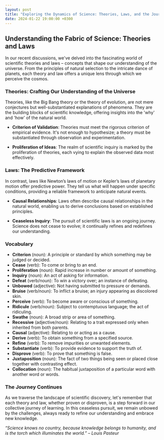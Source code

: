 ```yaml
---
layout: post
title: "Exploring the Dynamics of Science: Theories, Laws, and the Journey of Learning"
date: 2024-01-22 19:00:00 +0300
---
```


## Understanding the Fabric of Science: Theories and Laws

In our recent discussions, we've delved into the fascinating world of scientific theories and laws – concepts that shape our understanding of the universe. From the principles of natural selection to the intricate dance of planets, each theory and law offers a unique lens through which we perceive the cosmos.

### Theories: Crafting Our Understanding of the Universe

Theories, like the Big Bang theory or the theory of evolution, are not mere conjectures but well-substantiated explanations of phenomena. They are the building blocks of scientific knowledge, offering insights into the 'why' and 'how' of the natural world.

- **Criterion of Validation**: Theories must meet the rigorous criterion of empirical evidence. It's not enough to hypothesize; a theory must be substantiated through observation and experimentation.

- **Proliferation of Ideas**: The realm of scientific inquiry is marked by the proliferation of theories, each vying to explain the observed data most effectively.

### Laws: The Predictive Framework

In contrast, laws like Newton’s laws of motion or Kepler’s laws of planetary motion offer predictive power. They tell us what will happen under specific conditions, providing a reliable framework to anticipate natural events.

- **Causal Relationships**: Laws often describe causal relationships in the natural world, enabling us to derive conclusions based on established principles.

- **Ceaseless Inquiry**: The pursuit of scientific laws is an ongoing journey. Science does not cease to evolve; it continually refines and redefines our understanding.

### Vocabulary

- **Criterion** (noun): A principle or standard by which something may be judged or decided.
- **Cease** (verb): To come or bring to an end.
- **Proliferation** (noun): Rapid increase in number or amount of something.
- **Inquiry** (noun): An act of asking for information.
- **Defeat** (verb/noun): To win a victory over; an instance of defeating.
- **Unbowed** (adjective): Not having submitted to pressure or demands.
- **Bruise** (verb/noun): To inflict a bruise; an injury appearing as discolored skin.
- **Perceive** (verb): To become aware or conscious of something.
- **Ridicule** (verb/noun): Subject to contemptuous language; the act of ridiculing.
- **Swathe** (noun): A broad strip or area of something.
- **Recessive** (adjective/noun): Relating to a trait expressed only when inherited from both parents.
- **Causal** (adjective): Relating to or acting as a cause.
- **Derive** (verb): To obtain something from a specified source.
- **Refine** (verb): To remove impurities or unwanted elements.
- **Substantiate** (verb): To provide evidence to support the truth of.
- **Disprove** (verb): To prove that something is false.
- **Juxtaposition** (noun): The fact of two things being seen or placed close together with contrasting effect.
- **Collocation** (noun): The habitual juxtaposition of a particular word with another word or words.

### The Journey Continues

As we traverse the landscape of scientific discovery, let's remember that each theory and law, whether proven or disproven, is a step forward in our collective journey of learning. In this ceaseless pursuit, we remain unbowed by the challenges, always ready to refine our understanding and embrace new knowledge.

*“Science knows no country, because knowledge belongs to humanity, and is the torch which illuminates the world.” – Louis Pasteur*